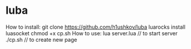 # luba
How to install:
git clone https://github.com/h1ushkov/luba
luarocks install luasocket
chmod +x cp.sh
How to use:
lua server.lua // to start server
./cp.sh // to create new page
